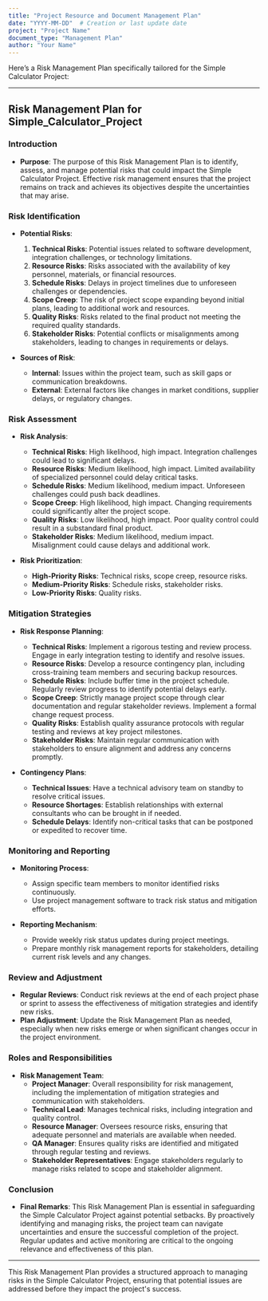 ```yaml
---
title: "Project Resource and Document Management Plan"
date: "YYYY-MM-DD"  # Creation or last update date
project: "Project Name"
document_type: "Management Plan"
author: "Your Name"
---
```

Here’s a Risk Management Plan specifically tailored for the Simple Calculator Project:

---

## Risk Management Plan for Simple_Calculator_Project

### Introduction
- **Purpose**: The purpose of this Risk Management Plan is to identify, assess, and manage potential risks that could impact the Simple Calculator Project. Effective risk management ensures that the project remains on track and achieves its objectives despite the uncertainties that may arise.

### Risk Identification
- **Potential Risks**:
  1. **Technical Risks**: Potential issues related to software development, integration challenges, or technology limitations.
  2. **Resource Risks**: Risks associated with the availability of key personnel, materials, or financial resources.
  3. **Schedule Risks**: Delays in project timelines due to unforeseen challenges or dependencies.
  4. **Scope Creep**: The risk of project scope expanding beyond initial plans, leading to additional work and resources.
  5. **Quality Risks**: Risks related to the final product not meeting the required quality standards.
  6. **Stakeholder Risks**: Potential conflicts or misalignments among stakeholders, leading to changes in requirements or delays.

- **Sources of Risk**:
  - **Internal**: Issues within the project team, such as skill gaps or communication breakdowns.
  - **External**: External factors like changes in market conditions, supplier delays, or regulatory changes.

### Risk Assessment
- **Risk Analysis**:
  - **Technical Risks**: High likelihood, high impact. Integration challenges could lead to significant delays.
  - **Resource Risks**: Medium likelihood, high impact. Limited availability of specialized personnel could delay critical tasks.
  - **Schedule Risks**: Medium likelihood, medium impact. Unforeseen challenges could push back deadlines.
  - **Scope Creep**: High likelihood, high impact. Changing requirements could significantly alter the project scope.
  - **Quality Risks**: Low likelihood, high impact. Poor quality control could result in a substandard final product.
  - **Stakeholder Risks**: Medium likelihood, medium impact. Misalignment could cause delays and additional work.

- **Risk Prioritization**: 
  - **High-Priority Risks**: Technical risks, scope creep, resource risks.
  - **Medium-Priority Risks**: Schedule risks, stakeholder risks.
  - **Low-Priority Risks**: Quality risks.

### Mitigation Strategies
- **Risk Response Planning**:
  - **Technical Risks**: Implement a rigorous testing and review process. Engage in early integration testing to identify and resolve issues.
  - **Resource Risks**: Develop a resource contingency plan, including cross-training team members and securing backup resources.
  - **Schedule Risks**: Include buffer time in the project schedule. Regularly review progress to identify potential delays early.
  - **Scope Creep**: Strictly manage project scope through clear documentation and regular stakeholder reviews. Implement a formal change request process.
  - **Quality Risks**: Establish quality assurance protocols with regular testing and reviews at key project milestones.
  - **Stakeholder Risks**: Maintain regular communication with stakeholders to ensure alignment and address any concerns promptly.

- **Contingency Plans**:
  - **Technical Issues**: Have a technical advisory team on standby to resolve critical issues.
  - **Resource Shortages**: Establish relationships with external consultants who can be brought in if needed.
  - **Schedule Delays**: Identify non-critical tasks that can be postponed or expedited to recover time.

### Monitoring and Reporting
- **Monitoring Process**: 
  - Assign specific team members to monitor identified risks continuously.
  - Use project management software to track risk status and mitigation efforts.
  
- **Reporting Mechanism**:
  - Provide weekly risk status updates during project meetings.
  - Prepare monthly risk management reports for stakeholders, detailing current risk levels and any changes.

### Review and Adjustment
- **Regular Reviews**: Conduct risk reviews at the end of each project phase or sprint to assess the effectiveness of mitigation strategies and identify new risks.
- **Plan Adjustment**: Update the Risk Management Plan as needed, especially when new risks emerge or when significant changes occur in the project environment.

### Roles and Responsibilities
- **Risk Management Team**:
  - **Project Manager**: Overall responsibility for risk management, including the implementation of mitigation strategies and communication with stakeholders.
  - **Technical Lead**: Manages technical risks, including integration and quality control.
  - **Resource Manager**: Oversees resource risks, ensuring that adequate personnel and materials are available when needed.
  - **QA Manager**: Ensures quality risks are identified and mitigated through regular testing and reviews.
  - **Stakeholder Representatives**: Engage stakeholders regularly to manage risks related to scope and stakeholder alignment.

### Conclusion
- **Final Remarks**: This Risk Management Plan is essential in safeguarding the Simple Calculator Project against potential setbacks. By proactively identifying and managing risks, the project team can navigate uncertainties and ensure the successful completion of the project. Regular updates and active monitoring are critical to the ongoing relevance and effectiveness of this plan.

---

This Risk Management Plan provides a structured approach to managing risks in the Simple Calculator Project, ensuring that potential issues are addressed before they impact the project's success.